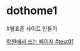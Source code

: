 # dothome1
#웹표준 사이트 만들기
<a href=webstandard/index.html>












학원에서 쓰는 페이지
#test01
<a href=https://ayou0911.github.io/dothome1/test/test01>
